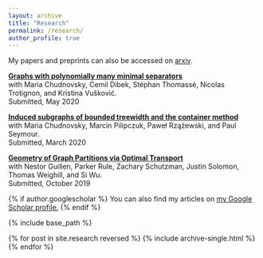 ```yaml
---
layout: archive
title: "Research"
permalink: /research/
author_profile: true
---
```


My papers and preprints can also be accessed on [arxiv](https://arxiv.org/search/?query=Abrishami%2C+Tara&searchtype=author&abstracts=show&order=-announced_date_first&size=100).


[**Graphs with polynomially many minimal separators**](https://arxiv.org/abs/2005.05042)<br/>
with Maria Chudnovsky, Cemil Dibek, Stéphan Thomassé, Nicolas Trotignon, and Kristina Vušković. <br/>
Submitted, May 2020 <br/>

[**Induced subgraphs of bounded treewidth and the container method**](https://arxiv.org/abs/2003.05185)<br/>
with Maria Chudnovsky, Marcin Pilipczuk, Paweł Rzążewski, and Paul Seymour. <br/>
Submitted, March 2020 <br/>


[**Geometry of Graph Partitions via Optimal Transport**](https://arxiv.org/abs/1910.09618)<br/>
with Nestor Guillen, Parker Rule, Zachary Schutzman, Justin Solomon, Thomas Weighill, and Si Wu. <br/>
Submitted, October 2019 <br/>


{% if author.googlescholar %}
  You can also find my articles on <u><a href="{{author.googlescholar}}">my Google Scholar profile</a>.</u>
{% endif %}

{% include base_path %}

{% for post in site.research reversed %}
  {% include archive-single.html %}
{% endfor %}
